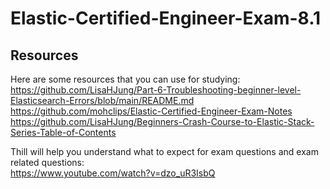 # Elastic-Certified-Engineer-Exam-8.1

## Resources

Here are some resources that you can use for studying: <br>
https://github.com/LisaHJung/Part-6-Troubleshooting-beginner-level-Elasticsearch-Errors/blob/main/README.md <br>
https://github.com/mohclips/Elastic-Certified-Engineer-Exam-Notes <br>
https://github.com/LisaHJung/Beginners-Crash-Course-to-Elastic-Stack-Series-Table-of-Contents <br>

Thill will help you understand what to expect for exam questions and exam related questions: <br>
https://www.youtube.com/watch?v=dzo_uR3IsbQ
 
 
 
